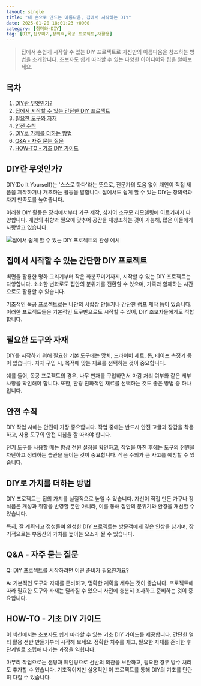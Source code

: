 ```yaml
---
layout: single
title: "내 손으로 만드는 아름다움, 집에서 시작하는 DIY"
date: 2025-01-20 18:01:23 +0900
category: [취미와-DIY]
tag: [DIY,집꾸미기,창의력,목공 프로젝트,재활용]
---
```

  
> 집에서 손쉽게 시작할 수 있는 DIY 프로젝트로 자신만의 아름다움을 창조하는 방법을 소개합니다. 초보자도 쉽게 따라할 수 있는 다양한 아이디어와 팁을 알아보세요.

## 목차
1. [DIY란 무엇인가?](#diy란-무엇인가)
2. [집에서 시작할 수 있는 간단한 DIY 프로젝트](#집에서-시작할-수-있는-간단한-diy-프로젝트)
3. [필요한 도구와 자재](#필요한-도구와-자재)
4. [안전 수칙](#안전-수칙)
5. [DIY로 가치를 더하는 방법](#diy로-가치를-더하는-방법)
6. [Q&A - 자주 묻는 질문](#qa---자주-묻는-질문)
7. [HOW-TO - 기초 DIY 가이드](#how-to---기초-diy-가이드)

## DIY란 무엇인가?

DIY(Do It Yourself)는 '스스로 하다'라는 뜻으로, 전문가의 도움 없이 개인이 직접 제품을 제작하거나 개조하는 활동을 말합니다. 집에서도 쉽게 할 수 있는 DIY는 창의력과 자기 만족도를 높여줍니다.


이러한 DIY 활동은 장식에서부터 가구 제작, 심지어 소규모 리모델링에 이르기까지 다양합니다. 개인의 취향과 필요에 맞추어 공간을 재창조하는 것이 가능해, 많은 이들에게 사랑받고 있습니다.


![집에서 쉽게 할 수 있는 DIY 프로젝트의 완성 예시](https://i.ibb.co/smWQwRv/png-skoid-d505667d-d6c1-4a0a-bac7-5c84a87759f8-sktid-a48cca56-e6da-484e-a814-9c849652bcb3-skt-2025-0.png)



## 집에서 시작할 수 있는 간단한 DIY 프로젝트

벽면을 활용한 명화 그리기부터 작은 화분꾸미기까지, 시작할 수 있는 DIY 프로젝트는 다양합니다. 소소한 변화로도 집안의 분위기를 전환할 수 있으며, 가족과 함께하는 시간으로도 활용할 수 있습니다.


기초적인 목공 프로젝트로는 나만의 서랍장 만들기나 간단한 램프 제작 등이 있습니다. 이러한 프로젝트들은 기본적인 도구만으로도 시작할 수 있어, DIY 초보자들에게도 적합합니다.



## 필요한 도구와 자재

DIY를 시작하기 위해 필요한 기본 도구에는 망치, 드라이버 세트, 톱, 테이프 측정기 등이 있습니다. 자재 구입 시, 목적에 맞는 재료를 선택하는 것이 중요합니다.


예를 들어, 목공 프로젝트의 경우, 나무 판재를 구입하면서 마감 처리 여부와 같은 세부 사항을 확인해야 합니다. 또한, 환경 친화적인 재료를 선택하는 것도 좋은 방법 중 하나입니다.



## 안전 수칙

DIY 작업 시에는 안전이 가장 중요합니다. 작업 중에는 반드시 안전 고글과 장갑을 착용하고, 사용 도구의 안전 지침을 잘 따라야 합니다.


전기 도구를 사용할 때는 항상 전원 설정을 확인하고, 작업을 마친 후에는 도구의 전원을 차단하고 정리하는 습관을 들이는 것이 중요합니다. 작은 주의가 큰 사고를 예방할 수 있습니다.



## DIY로 가치를 더하는 방법

DIY 프로젝트는 집의 가치를 실질적으로 높일 수 있습니다. 자신이 직접 만든 가구나 장식품은 개성과 취향을 반영할 뿐만 아니라, 이를 통해 집안의 분위기와 환경을 개선할 수 있습니다.


특히, 잘 계획되고 정성들여 완성한 DIY 프로젝트는 방문객에게 깊은 인상을 남기며, 장기적으로는 부동산의 가치를 높이는 요소가 될 수 있습니다.



## Q&A - 자주 묻는 질문

Q: DIY 프로젝트를 시작하려면 어떤 준비가 필요한가요?


A: 기본적인 도구와 자재를 준비하고, 명확한 계획을 세우는 것이 좋습니다. 프로젝트에 따라 필요한 도구와 자재는 달라질 수 있으니 사전에 충분히 조사하고 준비하는 것이 중요합니다.



## HOW-TO - 기초 DIY 가이드

이 섹션에서는 초보자도 쉽게 따라할 수 있는 기초 DIY 가이드를 제공합니다. 간단한 멀티 활용 선반 만들기부터 시작해 보세요. 정확한 치수를 재고, 필요한 자재를 준비한 후 단계별로 조립해 나가는 과정을 익힙니다.


마무리 작업으로는 샌딩과 페인팅으로 선반의 외관을 보완하고, 필요한 경우 방수 처리도 추가할 수 있습니다. 기초적이지만 실용적인 이 프로젝트를 통해 DIY의 기초를 탄탄히 다질 수 있습니다.

